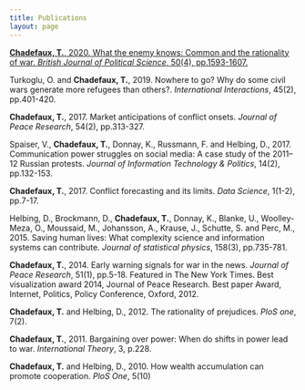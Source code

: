 ```yaml
---
title: Publications
layout: page
---
```


[**Chadefaux, T.**, 2020. What the enemy knows: Common and the rationality of war. *British Journal of Political Science*, 50(4), pp.1593-1607.](assets/css/style.scss)

Turkoglu, O. and **Chadefaux, T.**, 2019. Nowhere to go? Why do some civil wars generate more refugees than others?. *International Interactions*, 45(2), pp.401-420.

**Chadefaux, T.**, 2017. Market anticipations of conflict onsets. *Journal of Peace Research*, 54(2), pp.313-327.

Spaiser, V., **Chadefaux, T.**, Donnay, K., Russmann, F. and Helbing, D., 2017. Communication power struggles on social media: A case study of the 2011–12 Russian protests. *Journal of Information Technology & Politics*, 14(2), pp.132-153.

**Chadefaux, T.**, 2017. Conflict forecasting and its limits. *Data Science*, 1(1-2), pp.7-17.

Helbing, D., Brockmann, D., **Chadefaux, T.**, Donnay, K., Blanke, U., Woolley-Meza, O., Moussaid, M., Johansson, A., Krause, J., Schutte, S. and Perc, M., 2015. Saving human lives: What complexity science and information systems can contribute. *Journal of statistical physics*, 158(3), pp.735-781.

**Chadefaux, T.**, 2014. Early warning signals for war in the news. *Journal of Peace Research*, 51(1), pp.5-18.
Featured in The New York Times.
Best visualization award 2014, Journal of Peace Research.
Best paper Award, Internet, Politics, Policy Conference, Oxford, 2012.

**Chadefaux, T.** and Helbing, D., 2012. The rationality of prejudices. *PloS one*, 7(2).

**Chadefaux, T.**, 2011. Bargaining over power: When do shifts in power lead to war. *International Theory*, 3, p.228.

**Chadefaux, T.** and Helbing, D., 2010. How wealth accumulation can promote cooperation. *PloS One*, 5(10)
